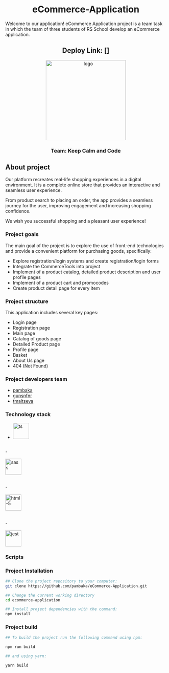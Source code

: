 <h1 align="center">
    eCommerce-Application
</h1>
Welcome to our application! eCommerce Application project is a team task in which the team of three students of RS School develop an eCommerce application.

<h2 align="center">
    Deploy Link: []
</h2>

<div align="center">
  <img src="https://freeillustrations.xyz/wp-content/uploads/2021/03/Blues-Dual-tone-shopping-illustration_lg.png" alt="logo" width="250">
</div>

<h3 align="center">
    Team: Keep Calm and Code
</h3>

## About project
Our platform recreates real-life shopping experiences in a digital environment. It is a complete online store that provides an interactive and seamless user experience. 

From product search to placing an order, the app provides a seamless journey for the user, improving engagement and increasing shopping confidence.

We wish you successful shopping and a pleasant user experience!

### Project goals
The main goal of the project is to explore the use of front-end technologies and provide a convenient platform for purchasing goods, specifically:

- Explore registration/login systems and create registration/login forms
- Integrate the CommerceTools into project
- Implement of a product catalog, detailed product description and user profile pages
- Implement of a product cart and promocodes
- Create product detail page for every item


### Project structure
This application includes several key pages:
- Login page
- Registration page
- Main page
- Catalog of goods page
- Detailed Product page
- Profile page
- Basket
- About Us page
- 404 (Not Found)

### Project developers team
- [pambaka](https://github.com/pambaka)
- [gunsnfnr](https://github.com/gunsnfnr)
- [tmaltseva](https://github.com/tmaltseva)

### Technology stack

- <p align="left">
  <img src="https://www.svgrepo.com/show/374144/typescript.svg" alt="ts" width="50">
</p>
<br>
- <p align="left">
  <img src="https://www.svgrepo.com/show/374061/sass.svg" alt="sass" width="50">
</p>
<br>
- <p align="left">
  <img src="https://www.svgrepo.com/show/353884/html-5.svg" alt="html-5" width="50">
</p>
<br>
- <p align="left">
  <img src="https://www.svgrepo.com/show/373700/jest.svg" alt="jest" width="50">
</p>

### Scripts

### Project Installation
```sh
## Clone the project repository to your computer:
git clone https://github.com/pambaka/eCommerce-Application.git

## Change the current working directory
cd ecommerce-application

## Install project dependencies with the command: 
npm install
```

### Project build
```sh
## To build the project run the following command using npm:

npm run build

## and using yarn:

yarn build
```